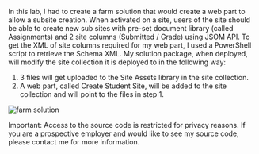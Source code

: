 In this lab, I had to create a farm solution that would create a web part to allow a subsite creation. 
When activated on a site, users of the site should be able to create new sub sites with pre-set document library (called Assignments) and 2 site columns (Submitted / Grade) using JSOM API.
To get the XML of site columns required for my web part, I used a PowerShell script to retrieve the Schema XML.
My solution package, when deployed, will modify the site collection it is deployed to in the following way:
1. 3 files will get uploaded to the Site Assets library in the site collection. 
2. A web part, called Create Student Site, will be added to the site collection and will point to the files in step 1.

![farm solution](https://user-images.githubusercontent.com/14170402/41109446-4b56cae2-6a34-11e8-977f-972b884f4d72.gif)

Important: Access to the source code is restricted for privacy reasons. If you are a prospective employer and would like to see my source code, please contact me for more information.
